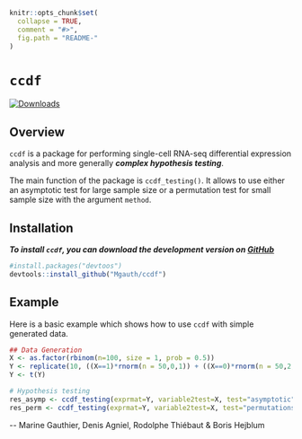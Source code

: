 
<!-- README.md is generated from README.Rmd. Please edit that file -->

``` r
knitr::opts_chunk$set(
  collapse = TRUE,
  comment = "#>",
  fig.path = "README-"
)
```

# `ccdf`

[![Downloads](https://cranlogs.r-pkg.org/badges/ccdf?color=blue)](https://www.r-pkg.org/pkg/ccdf)

## Overview

`ccdf` is a package for performing single-cell RNA-seq differential expression analysis and more generally ***complex hypothesis testing***. 

The main function of the package is `ccdf_testing()`. It  allows to use either an asymptotic test for large sample size or a permutation test for small sample size with the argument `method`.

<!-- The method implemented in this package is detailed in the following article: -->

<!-- > Gauthier M, Agniel D, Thiébaut R & Hejblum BP (2020). ..., *bioRxiv* ... . [DOI: .../...](url) -->


## Installation

***To install `ccdf`, you can download the development version on [GitHub](https://github.com/Mgauth/ccdf)***
``` r
#install.packages("devtoos")
devtools::install_github("Mgauth/ccdf")
```


## Example

Here is a basic example which shows how to use `ccdf` with simple generated data.

``` r
## Data Generation
X <- as.factor(rbinom(n=100, size = 1, prob = 0.5))
Y <- replicate(10, ((X==1)*rnorm(n = 50,0,1)) + ((X==0)*rnorm(n = 50,2,1)))
Y <- t(Y)
```

``` r
# Hypothesis testing
res_asymp <- ccdf_testing(exprmat=Y, variable2test=X, test="asymptotic") # asymptotic test
res_perm <- ccdf_testing(exprmat=Y, variable2test=X, test="permutations", adaptive=TRUE) # adaptive permutation test
```


 -- Marine Gauthier, Denis Agniel, Rodolphe Thiébaut & Boris Hejblum
